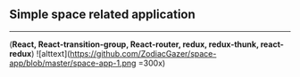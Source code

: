 ## Simple space related application
___
(**React, React-transition-group, React-router, redux, redux-thunk, react-redux**)
![alttext](https://github.com/ZodiacGazer/space-app/blob/master/space-app-1.png =300x)
